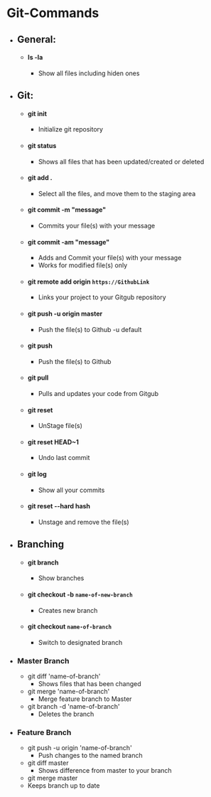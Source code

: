 # Git-Commands #

- ## General: ##
  - #### ls -la ####
    - Show all files including hiden ones

- ## Git: ##
  - #### git init ####
    - Initialize git repository
  - #### git status #### 
    - Shows all files that has been updated/created or deleted
  - #### git add . ####
    - Select all the files, and move them to the staging area
  - #### git commit -m "message" ####
    - Commits your file(s) with your message
  - #### git commit -am "message"
    - Adds and Commit your file(s) with your message
    - Works for modified file(s) only
  - #### git remote add origin `https://GithubLink` ####
    -  Links your project to your Gitgub repository
  - #### git push -u origin master ####
    - Push the file(s) to Github -u default
  - #### git push ####
    - Push the file(s) to Github
  - #### git pull ####
    - Pulls and updates your code from Gitgub
  - #### git reset #### 
    - UnStage file(s)
  - #### git reset HEAD~1 ####
    - Undo last commit
  - #### git log ####
    - Show all your commits
  - #### git reset --hard hash ####
    - Unstage and remove the file(s)

- ## Branching ##
  - #### git branch ####
    - Show branches
  - #### git checkout -b `name-of-new-branch`
      - Creates new branch
  - #### git checkout `name-of-branch`
    - Switch to designated branch

- ### Master Branch ###
  - git diff 'name-of-branch'
    -  Shows files that has been changed
  - git merge 'name-of-branch'
    -  Merge feature branch to Master
  - git branch -d 'name-of-branch'
    - Deletes the branch

- ### Feature Branch ###
  - git push -u origin 'name-of-branch'
    - Push changes to the named branch
  - git diff master
    - Shows difference from master to your branch
  -  git merge master
    -  Keeps branch up to date